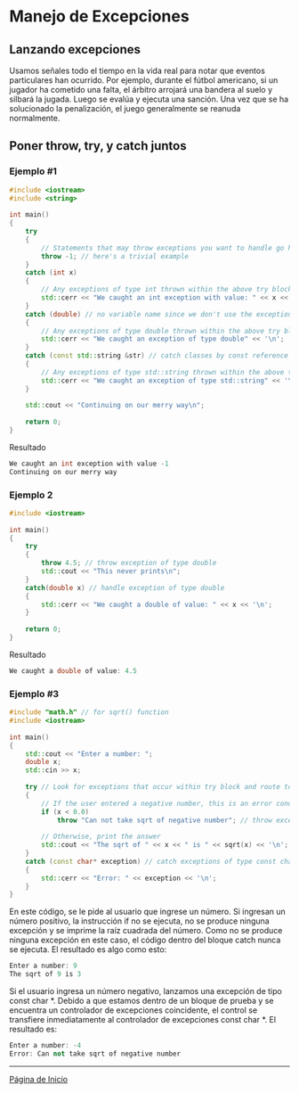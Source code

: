 # Manejo de Excepciones

## Lanzando excepciones

Usamos señales todo el tiempo en la vida real para notar que eventos particulares han ocurrido. Por ejemplo, durante el fútbol americano, si un jugador ha cometido una falta, el árbitro arrojará una bandera al suelo y silbará la jugada. Luego se evalúa y ejecuta una sanción. Una vez que se ha solucionado la penalización, el juego generalmente se reanuda normalmente.

## Poner throw, try, y catch juntos

### Ejemplo #1

```c++
#include <iostream>
#include <string>
 
int main()
{
    try
    {
        // Statements that may throw exceptions you want to handle go here
        throw -1; // here's a trivial example
    }
    catch (int x)
    {
        // Any exceptions of type int thrown within the above try block get sent here
        std::cerr << "We caught an int exception with value: " << x << '\n';
    }
    catch (double) // no variable name since we don't use the exception itself in the catch block below
    {
        // Any exceptions of type double thrown within the above try block get sent here
        std::cerr << "We caught an exception of type double" << '\n';
    }
    catch (const std::string &str) // catch classes by const reference
    {
        // Any exceptions of type std::string thrown within the above try block get sent here
        std::cerr << "We caught an exception of type std::string" << '\n';
    }
 
    std::cout << "Continuing on our merry way\n";
 
    return 0;
}
```

Resultado

```c++
We caught an int exception with value -1
Continuing on our merry way
```

### Ejemplo 2

```c++
#include <iostream>
 
int main()
{
    try
    {
        throw 4.5; // throw exception of type double
        std::cout << "This never prints\n";
    }
    catch(double x) // handle exception of type double
    {
        std::cerr << "We caught a double of value: " << x << '\n';
    }
 
    return 0;
}
```

Resultado

```c++
We caught a double of value: 4.5
```

### Ejemplo #3

```c++
#include "math.h" // for sqrt() function
#include <iostream>
 
int main()
{
    std::cout << "Enter a number: ";
    double x;
    std::cin >> x;
 
    try // Look for exceptions that occur within try block and route to attached catch block(s)
    {
        // If the user entered a negative number, this is an error condition
        if (x < 0.0)
            throw "Can not take sqrt of negative number"; // throw exception of type const char*
 
        // Otherwise, print the answer
        std::cout << "The sqrt of " << x << " is " << sqrt(x) << '\n';
    }
    catch (const char* exception) // catch exceptions of type const char*
    {
        std::cerr << "Error: " << exception << '\n';
    }
}
```

En este código, se le pide al usuario que ingrese un número. Si ingresan un número positivo, la instrucción if no se ejecuta, no se produce ninguna excepción y se imprime la raíz cuadrada del número. Como no se produce ninguna excepción en este caso, el código dentro del bloque catch nunca se ejecuta. El resultado es algo como esto:

```c++
Enter a number: 9
The sqrt of 9 is 3
```

Si el usuario ingresa un número negativo, lanzamos una excepción de tipo const char *. Debido a que estamos dentro de un bloque de prueba y se encuentra un controlador de excepciones coincidente, el control se transfiere inmediatamente al controlador de excepciones const char *. El resultado es:

```c++
Enter a number: -4
Error: Can not take sqrt of negative number
```

------

[Página de Inicio](https://github.com/mikeguzman/EIF201-Progra-I)

